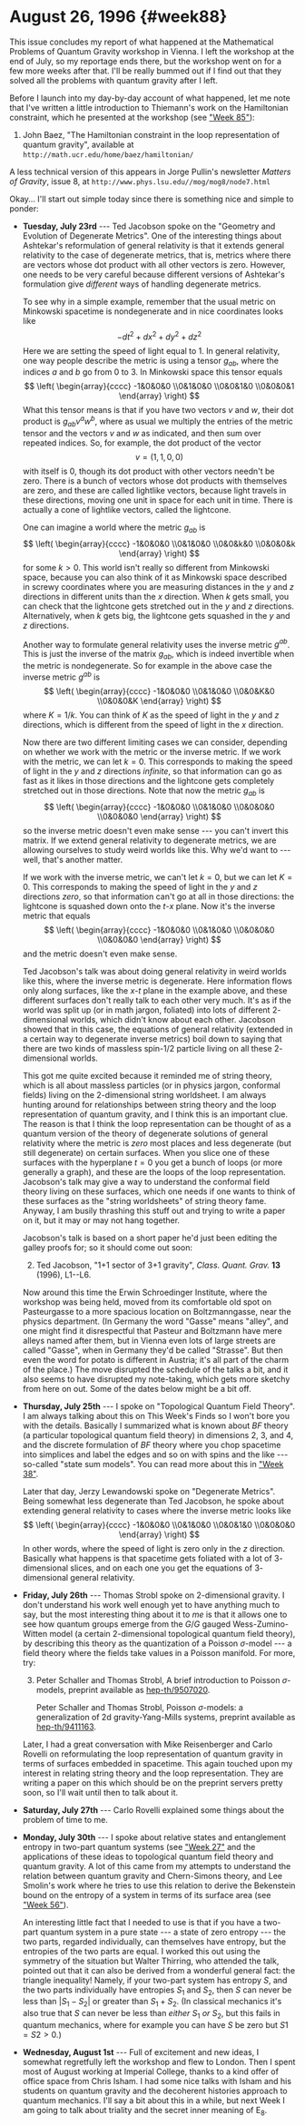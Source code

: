 # August 26, 1996 {#week88}

This issue concludes my report of what happened at the Mathematical
Problems of Quantum Gravity workshop in Vienna. I left the workshop at
the end of July, so my reportage ends there, but the workshop went on
for a few more weeks after that. I'll be really bummed out if I find
out that they solved all the problems with quantum gravity after I left.

Before I launch into my day-by-day account of what happened, let me note
that I've written a little introduction to Thiemann's work on the
Hamiltonian constraint, which he presented at the workshop (see
["Week 85"](#week85)):

1) John Baez, "The Hamiltonian constraint in the loop representation of quantum gravity", available at `http://math.ucr.edu/home/baez/hamiltonian/`

A less technical version of this appears in Jorge Pullin's newsletter _Matters of Gravity_, issue 8, at `http://www.phys.lsu.edu//mog/mog8/node7.html`

Okay... I'll start out simple today since there is something nice and
simple to ponder:

- **Tuesday, July 23rd** --- Ted Jacobson spoke on the "Geometry and Evolution
    of Degenerate Metrics". One of the interesting things about Ashtekar's
    reformulation of general relativity is that it extends general
    relativity to the case of degenerate metrics, that is, metrics where
    there are vectors whose dot product with all other vectors is zero.
    However, one needs to be very careful because different versions of
    Ashtekar's formulation give *different* ways of handling degenerate
    metrics.

    To see why in a simple example, remember that the usual metric on
    Minkowski spacetime is nondegenerate and in nice coordinates looks like
    $$-dt^2 + dx^2 + dy^2 + dz^2$$
    Here we are setting the speed of light equal to $1$. In general
    relativity, one way people describe the metric is using a tensor
    $g_{ab}$, where the indices $a$ and $b$ go from 0 to 3. In Minkowski space
    this tensor equals
    $$
      \left(
        \begin{array}{cccc}
          -1&0&0&0
        \\0&1&0&0
        \\0&0&1&0
        \\0&0&0&1
        \end{array}
      \right)
    $$
    What this tensor means is that if you have two vectors $v$ and $w$, their
    dot product is $g_{ab} v^a w^b$, where as usual we multiply the entries
    of the metric tensor and the vectors $v$ and $w$ as indicated, and then sum
    over repeated indices. So, for example, the dot product of the vector
    $$v = (1, 1, 0, 0)$$
    with itself is $0$, though its dot product with other vectors needn't be
    zero. There is a bunch of vectors whose dot products with themselves are
    zero, and these are called lightlike vectors, because light travels in
    these directions, moving one unit in space for each unit in time. There
    is actually a cone of lightlike vectors, called the lightcone.

    One can imagine a world where the metric $g_{ab}$ is
    $$
      \left(
        \begin{array}{cccc}
          -1&0&0&0
        \\0&1&0&0
        \\0&0&k&0
        \\0&0&0&k
        \end{array}
      \right)
    $$
    for some $k > 0$. This world isn't really so different from Minkowski
    space, because you can also think of it as Minkowski space described in
    screwy coordinates where you are measuring distances in the $y$ and $z$
    directions in different units than the $x$ direction. When $k$ gets small,
    you can check that the lightcone gets stretched out in the $y$ and $z$
    directions. Alternatively, when $k$ gets big, the lightcone gets squashed
    in the $y$ and $z$ directions.

    Another way to formulate general relativity uses the inverse metric
    $g^{ab}$. This is just the inverse of the matrix $g_{ab}$, which is indeed
    invertible when the metric is nondegenerate. So for example in the above
    case the inverse metric $g^{ab}$ is
    $$
      \left(
        \begin{array}{cccc}
          -1&0&0&0
        \\0&1&0&0
        \\0&0&K&0
        \\0&0&0&K
        \end{array}
      \right)
    $$
    where $K = 1/k$. You can think of $K$ as the speed of light in the $y$ and $z$
    directions, which is different from the speed of light in the $x$
    direction.

    Now there are two different limiting cases we can consider, depending on
    whether we work with the metric or the inverse metric. If we work with
    the metric, we can let $k = 0$. This corresponds to making the speed of
    light in the $y$ and $z$ directions *infinite*, so that information can go
    as fast as it likes in those directions and the lightcone gets
    completely stretched out in those directions. Note that now the metric
    $g_{ab}$ is
    $$
      \left(
        \begin{array}{cccc}
          -1&0&0&0
        \\0&1&0&0
        \\0&0&0&0
        \\0&0&0&0
        \end{array}
      \right)
    $$
    so the inverse metric doesn't even make sense --- you can't invert
    this matrix. If we extend general relativity to degenerate metrics, we
    are allowing ourselves to study weird worlds like this. Why we'd want
    to --- well, that's another matter.

    If we work with the inverse metric, we can't let $k = 0$, but we can let
    $K = 0$. This corresponds to making the speed of light in the $y$ and $z$
    directions *zero*, so that information can't go at all in those
    directions: the lightcone is squashed down onto the $t$-$x$ plane. Now it's
    the inverse metric that equals
    $$
      \left(
        \begin{array}{cccc}
          -1&0&0&0
        \\0&1&0&0
        \\0&0&0&0
        \\0&0&0&0
        \end{array}
      \right)
    $$
    and the metric doesn't even make sense.

    Ted Jacobson's talk was about doing general relativity in weird worlds
    like this, where the inverse metric is degenerate. Here information
    flows only along surfaces, like the $x$-$t$ plane in the example above, and
    these different surfaces don't really talk to each other very much.
    It's as if the world was split up (or in math jargon, foliated) into
    lots of different $2$-dimensional worlds, which didn't know about each
    other. Jacobson showed that in this case, the equations of general
    relativity (extended in a certain way to degenerate inverse metrics)
    boil down to saying that there are two kinds of massless spin-$1/2$
    particle living on all these $2$-dimensional worlds.

    This got me quite excited because it reminded me of string theory, which
    is all about massless particles (or in physics jargon, conformal fields)
    living on the $2$-dimensional string worldsheet. I am always hunting
    around for relationships between string theory and the loop
    representation of quantum gravity, and I think this is an important
    clue. The reason is that I think the loop representation can be thought
    of as a quantum version of the theory of degenerate solutions of general
    relativity where the metric is *zero* most places and less degenerate
    (but still degenerate) on certain surfaces. When you slice one of these
    surfaces with the hyperplane $t = 0$ you get a bunch of loops (or more
    generally a graph), and these are the loops of the loop representation.
    Jacobson's talk may give a way to understand the conformal field theory
    living on these surfaces, which one needs if one wants to think of these
    surfaces as the "string worldsheets" of string theory fame. Anyway, I
    am busily thrashing this stuff out and trying to write a paper on it,
    but it may or may not hang together.

    Jacobson's talk is based on a short paper he'd just been editing the
    galley proofs for; so it should come out soon:

    2) Ted Jacobson, "1+1 sector of 3+1 gravity", _Class. Quant. Grav._ **13** (1996), L1--L6.

    Now around this time the Erwin Schroedinger Institute, where the
    workshop was being held, moved from its comfortable old spot on
    Pasteurgasse to a more spacious location on Boltzmanngasse, near the
    physics department. (In Germany the word "Gasse" means "alley", and
    one might find it disrespectful that Pasteur and Boltzmann have mere
    alleys named after them, but in Vienna even lots of large streets are
    called "Gasse", when in Germany they'd be called "Strasse". But
    then even the word for potato is different in Austria; it's all part of
    the charm of the place.) The move disrupted the schedule of the talks a
    bit, and it also seems to have disrupted my note-taking, which gets more
    sketchy from here on out. Some of the dates below might be a bit off.

- **Thursday, July 25th** --- I spoke on "Topological Quantum Field Theory". I
    am always talking about this on This Week's Finds so I won't bore you
    with the details. Basically I summarized what is known about $BF$ theory
    (a particular topological quantum field theory) in dimensions 2, 3, and
    4, and the discrete formulation of $BF$ theory where you chop spacetime
    into simplices and label the edges and so on with spins and the like
    --- so-called "state sum models". You can read more about this in
    ["Week 38"](#week38).

    Later that day, Jerzy Lewandowski spoke on "Degenerate Metrics". Being
    somewhat less degenerate than Ted Jacobson, he spoke about extending
    general relativity to cases where the inverse metric looks like
    $$
      \left(
        \begin{array}{cccc}
          -1&0&0&0
        \\0&1&0&0
        \\0&0&1&0
        \\0&0&0&0
        \end{array}
      \right)
    $$
    In other words, where the speed of light is zero only in the $z$
    direction. Basically what happens is that spacetime gets foliated with a
    lot of $3$-dimensional slices, and on each one you get the equations of
    $3$-dimensional general relativity.

- **Friday, July 26th** --- Thomas Strobl spoke on $2$-dimensional gravity. I
    don't understand his work well enough yet to have anything much to say,
    but the most interesting thing about it to *me* is that it allows one to
    see how quantum groups emerge from the $G/G$ gauged Wess-Zumino-Witten
    model (a certain $2$-dimensional topological quantum field theory), by
    describing this theory as the quantization of a Poisson $\sigma$-model --- a
    field theory where the fields take values in a Poisson manifold. For
    more, try:

    3) Peter Schaller and Thomas Strobl, A brief introduction to Poisson
    $\sigma$-models, preprint available as
    [hep-th/9507020](https://arxiv.org/abs/hep-th/9507020).

        Peter Schaller and Thomas Strobl, Poisson $\sigma$-models: a generalization of
        2d gravity-Yang-Mills systems, preprint available as
        [hep-th/9411163](https://arxiv.org/abs/hep-th/9411163).

    Later, I had a great conversation with Mike Reisenberger and Carlo
    Rovelli on reformulating the loop representation of quantum gravity in
    terms of surfaces embedded in spacetime. This again touched upon my
    interest in relating string theory and the loop representation. They are
    writing a paper on this which should be on the preprint servers pretty
    soon, so I'll wait until then to talk about it.

- **Saturday, July 27th** --- Carlo Rovelli explained some things about the problem of time to me.

- **Monday, July 30th** --- I spoke about relative states and entanglement
    entropy in two-part quantum systems (see ["Week 27"](#week27) and
    the applications of these ideas to topological quantum field theory and
    quantum gravity. A lot of this came from my attempts to understand the
    relation between quantum gravity and Chern-Simons theory, and Lee
    Smolin's work where he tries to use this relation to derive the
    Bekenstein bound on the entropy of a system in terms of its surface area
    (see ["Week 56"](#week56)).

    An interesting little fact that I needed to use is that if you have a
    two-part quantum system in a pure state --- a state of zero entropy
    --- the two parts, regarded individually, can themselves have entropy,
    but the entropies of the two parts are equal. I worked this out using
    the symmetry of the situation but Walter Thirring, who attended the
    talk, pointed out that it can also be derived from a wonderful general
    fact: the triangle inequality! Namely, if your two-part system has
    entropy $S$, and the two parts individually have entropies $S_1$ and $S_2$, then
    $S$ can never be less than $|S_1 - S_2|$ or greater than $S_1 + S_2$. (In
    classical mechanics it's also true that $S$ can never be less than
    *either* $S_1$ *or* $S_2$, but this fails in quantum mechanics, where for
    example you can have $S$ be zero but $S1 = S2 > 0$.)

- **Wednesday, August 1st** --- Full of excitement and new ideas, I somewhat
    regretfully left the workshop and flew to London. Then I spent most of
    August working at Imperial College, thanks to a kind offer of office
    space from Chris Isham. I had some nice talks with Isham and his
    students on quantum gravity and the decoherent histories approach to
    quantum mechanics. I'll say a bit about this in a while, but next Week
    I am going to talk about triality and the secret inner meaning of $\mathrm{E}_8$.
